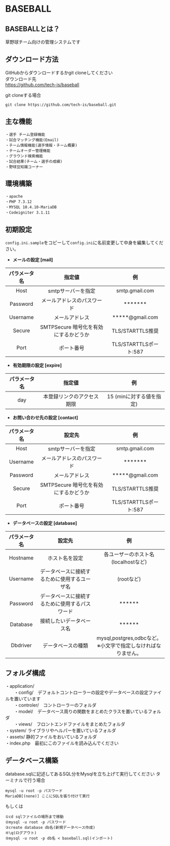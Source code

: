 # BASEBALL

## BASEBALLとは？
草野球チーム向けの管理システムです

## ダウンロード方法
GitHubからダウンロードするかgit cloneしてください  
ダウンロード先  
https://github.com/tech-is/baseball  

git cloneする場合  
```
git clone https://github.com/tech-is/baseball.git  
```

## 主な機能
```
・選手 チーム登録機能  
・試合マッチング機能(Email)  
・チーム情報機能(選手情報・チーム概要)  
・チームオーダー管理機能  
・グラウンド検索機能  
・試合結果(チーム・選手の成績)  
・野球豆知識コーナー 
```

## 環境構築
```
・apache  
・PHP 7.3.12  
・MYSQL 10.4.10-MariaDB   
・Codeigniter 3.1.11  
```

## 初期設定
```config.ini.sample```をコピーして```config.ini```に名前変更して中身を編集してください。

* **メールの設定 [mail]**  

| パラメータ名 | 指定値 | 例 |
| :---: | :---: | :---: |
| Host | smtpサーバーを指定 | smtp.gmail.com |
| Password | メールアドレスのパスワード | ******* |
| Username | メールアドレス |  *****@gmail.com |
| Secure | SMTPSecure 暗号化を有効にするかどうか | TLS/STARTTLS推奨 |
| Port | ポート番号 | TLS/STARTTLSポート:587 |

* **有効期限の設定 [expire]**  
 
 | パラメータ名 | 指定値 | 例 |
 | :---: | :---: | :---: |
| day | 本登録リンクのアクセス期限 | 15 (minに対する値を指定) |  

* **お問い合わせ先の設定 [contact]**  

| パラメータ名 | 設定先 | 例 |  
| :---: | :---: | :---: |  
| Host | smtpサーバーを指定 | smtp.gmail.com |  
| Username | メールアドレスのパスワード | ******* |  
| Password | メールアドレス |  *****@gmail.com |  
| Secure | SMTPSecure 暗号化を有効にするかどうか | TLS/STARTTLS推奨 |  
| Port | ポート番号 | TLS/STARTTLSポート:587 |  

* **データベースの設定 [database]**  

| パラメータ名 | 設定先 | 例 |  
| :---: | :---: | :---: |  
| Hostname | ホスト名を設定 | 各ユーザーのホスト名(localhostなど) |  
| Username | データベースに接続するために使用するユーザ名 | (rootなど) |  
| Password | データベースに接続するために使用するパスワード |  ****** |  
| Database | 接続したいデータベース名 | ****** |  
| Dbdriver | データベースの種類 | mysql,postgres,odbcなど。<br>※小文字で指定しなければなりません。 |  

## フォルダ構成
・application/  
　　・config/　デフォルトコントローラーの設定やデータベースの設定ファイルを置いています  
　　・controler/　コントローラーのフォルダ  
　　・model/　データベース周りの関数をまとめたクラスを置いているフォルダ  
　　・views/　フロントエンドファイルをまとめたフォルダ  
・system/ ライブラリやヘルパーを置いているフォルダ  
・assets/ 静的ファイルをおいているフォルダ  
・index.php　最初にこのファイルを読み込んでください  

## データベース構築
database.sqlに記述してあるSQL分をMysqlを立ち上げて実行してください
ターミナルで行う場合
```
mysql -u root -p パスワード
MariaDB[(none)] ここにSQLを張り付けて実行
```
もしくは
```
①cd sqlファイルの場所まで移動
②mysql -u root -p パスワード
③create database db名(新規データベース作成)
④\q(ログアウト)
⑤mysql -u root -p db名 < baseball.sql(インポート)
```
